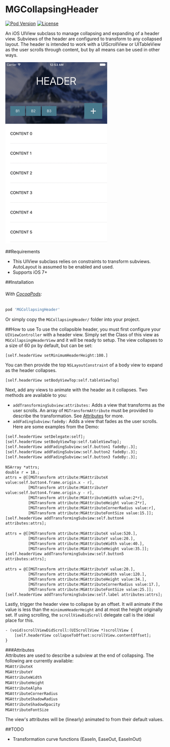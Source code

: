 # MGCollapsingHeader

[![Pod Version](https://img.shields.io/cocoapods/v/MGCollapsingHeader.svg?style=flat-square)](https://cocoapods.org/pods/MGCollapsingHeader)
[![License](https://img.shields.io/badge/license-MIT-red.svg?style=flat-square)](https://opensource.org/licenses/MIT)

An iOS UIView subclass to manage collapsing and expanding of a header view. Subviews of the header are configured to transform to any collapsed layout. The header is intended to work with a UIScrollView or UITableView as the user scrolls through content, but by all means can be used in other ways.

![Demo Gif](Screenshots/demo-anim.gif)

##Requirements
- This UIView subclass relies on constraints to transform subviews. AutoLayout is assumed to be enabled and used.   
- Supports iOS 7+

##Installation
###### With [CocoaPods](https://cocoapods.org/):
```ruby
pod 'MGCollapsingHeader'
```

Or simply copy the `MGCollapsingHeader/` folder into your project.

##How to use
To use the collapsible header, you must first configure your `UIViewController` with a header view. Simply set the Class of this view as `MGCollapsingHeaderView` and it will be ready to setup. The view collapses to a size of 60 px by default, but can be set:
```objc
[self.headerView setMinimumHeaderHeight:100.]
```   
   
You can then provide the top `NSLayoutConstraint` of a body view to expand as the header collapses.  
```objc
[self.headerView setBodyViewTop:self.tableViewTop]
```   
   
Next, add any views to animate with the header as it collapses. Two methods are available to you:   
- `addTransformingSubview:attributes:` Adds a view that transforms as the user scrolls. An array of `MGTransformAttribute` must be provided to describe the transformation. See [Attributes](#attributes) for more.
- `addFadingSubview:fadeBy:` Adds a view that fades as the user scrolls.   
Here are some examples from the Demo:   
```objc
[self.headerView setDelegate:self];
[self.headerView setBodyViewTop:self.tableViewTop];
[self.headerView addFadingSubview:self.button1 fadeBy:.3];
[self.headerView addFadingSubview:self.button2 fadeBy:.3];
[self.headerView addFadingSubview:self.button3 fadeBy:.3];

NSArray *attrs;
double r = 18.;
attrs = @[[MGTransform attribute:MGAttributeX value:self.button4.frame.origin.x - r],
		  [MGTransform attribute:MGAttributeY value:self.button4.frame.origin.y - r],
		  [MGTransform attribute:MGAttributeWidth value:2*r],
		  [MGTransform attribute:MGAttributeHeight value:2*r],
		  [MGTransform attribute:MGAttributeCornerRadius value:r],
		  [MGTransform attribute:MGAttributeFontSize value:15.]];
[self.headerView addTransformingSubview:self.button4 attributes:attrs];

attrs = @[[MGTransform attribute:MGAttributeX value:520.],
		  [MGTransform attribute:MGAttributeY value:20.],
		  [MGTransform attribute:MGAttributeWidth value:40.],
		  [MGTransform attribute:MGAttributeHeight value:35.]];
[self.headerView addTransformingSubview:self.button5 attributes:attrs];

attrs = @[[MGTransform attribute:MGAttributeY value:20.],
		  [MGTransform attribute:MGAttributeWidth value:120.],
		  [MGTransform attribute:MGAttributeHeight value:34.],
		  [MGTransform attribute:MGAttributeCornerRadius value:17.],
		  [MGTransform attribute:MGAttributeFontSize value:25.]];
[self.headerView addTransformingSubview:self.label attributes:attrs];
```   
   
Lastly, trigger the header view to collapse by an offset. It will animate if the value is less than the `minimumHeaderHeight` and at most the height originally set. If using scrolling, the `scrollViewDidScroll` delegate call is the ideal place for this.
```objc
- (void)scrollViewDidScroll:(UIScrollView *)scrollView {
	[self.headerView collapseToOffset:scrollView.contentOffset];
}
```   
   
###Attributes   
Attributes are used to describe a subview at the end of collapsing. The following are currently available:   
`MGAttributeX`  
`MGAttributeY`  
`MGAttributeWidth`  
`MGAttributeHeight`  
`MGAttributeAlpha`  
`MGAttributeCornerRadius`  
`MGAttributeShadowRadius`  
`MGAttributeShadowOpacity`  
`MGAttributeFontSize`  

The view's attributes will be (linearly) animated to from their default values.   

##TODO
- Transformation curve functions (EaseIn, EaseOut, EaseInOut)   
